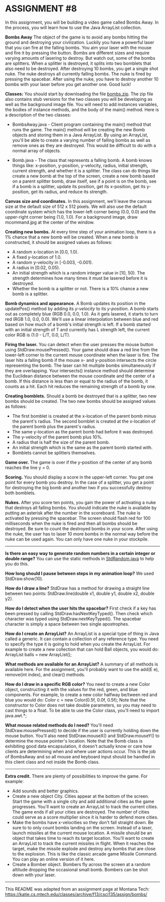 # ASSIGNMENT #8  

In this assignment, you will be building a video game called Bombs Away. In the process, you will learn how to use the Java ArrayList collection.	 

**Bombs Away**
The object of the game is to avoid any bombs hitting the ground and destroying your civilization. Luckily you have a powerful laser that you can fire at the falling bombs. You aim your laser with the mouse and fire it by pressing the button. Bombs are different sizes and require varying amounts of lasering to destroy. But watch out, some of the bombs are splitters. When a splitter is destroyed, it splits into two bomblets that also need to be destroyed. After destroying 10 bombs, you get a single shot nuke. The nuke destroys all currently falling bombs. The nuke is fired by pressing the spacebar. After using the nuke, you have to destroy another 10 bombs with your laser before you get another one. Good luck!  

**Classes:** You should start by downloading the file [bombs.zip](https://katie.cs.mtech.edu/classes/archive/f13/csci135/assign/bombs/bombs.zip). The zip file also contains stub versions for the two classes you will be developing as well as the background image file. You will need to add instances variables, the bodies of instance methods, and the body of the main() method. Here is a description of the two classes:  

* BombsAway.java - Client program containing the main() method that runs the game. The main() method will be creating the new Bomb objects and storing them in a Java ArrayList. By using an ArrayList, you'll be able to create a varying number of falling bombs as well as remove ones as they are destroyed. This would be difficult to do with a normal array of objects.  

* Bomb.java - The class that represents a falling bomb. A bomb knows things like: x-position, y-position, y-velocity, radius, initial strength, current strength, and whether it is a splitter. The class can do things like create a new bomb at the top of the screen, create a new bomb based on a parent splitter bomb, draw itself, see if a point is on the bomb, see if a bomb is a splitter, update its position, get its x-position, get its y-position, get its radius, and reduce its strength.  

**Canvas size and coordinates.** In this assignment, we'll leave the canvas size at the default size of 512 x 512 pixels. We will also use the default coordinate system which has the lower-left corner being (0.0, 0.0) and the upper-right corner being (1.0, 1.0). For a background image, draw mcommand.jpg at the center of the window.  

**Creating new bombs.** At every time step of your animation loop, there is a 1% chance that a new bomb will be created. When a new bomb is constructed, it should be assigned values as follows:  
* A random x-location in [0.0, 1.0).
* A fixed y-location of 1.0.
* A random y-velocity in [-0.003, -0.001).
* A radius in [0.02, 0.05).
* An initial strength which is a random integer value in [10, 50). The strength determines how many times it must be lasered before it is destroyed.
* Whether the bomb is a splitter or not. There is a 10% chance a new bomb is a splitter.  

**Bomb dynamics and appearance.** A Bomb updates its position in the updatePos() method by adding its *y-velocity* to its *y-position*. A bomb starts out as completely blue (RGB 0.0, 0.0, 1.0). As it gets lasered, it starts to turn red (RGB 1.0, 0.0, 0.0). We'll use a linear interpolation between blue and red based on how much of a bomb's initial strength is left. If a bomb started with an initial strength of T and currently has L strength left, the current color RGB is (1.0 - L/T, 0.0, L/T).  

**Firing the laser.** You can detect when the user presses the mouse button using StdDraw.mousePressed(). Your game should draw a red line from the lower-left corner to the current mouse coordinate when the laser is fire. The laser hits a falling bomb if the mouse x- and y-position intersects the circle representing the bomb. The laser can hit multiple bombs simultaneously if they are overlapping. Your intersects() instance method should determine the Euclidean distance between the mouse coordinate and the center of a bomb. If this distance is less than or equal to the radius of the bomb, it counts as a hit. Each hit reduces the remaining strength of a bomb by one.  

**Creating bomblets.** Should a bomb be destroyed that is a splitter, two new bombs should be created. The two new bombs should be assigned values as follows:  
* The first bomblet is created at the x-location of the parent bomb minus the parent's radius. The second bomblet is created at the x-location of the parent bomb plus the parent's radius.
* The same y-location as the parent bomb had before it was destroyed.
* The y-velocity of the parent bomb plus 10%.
* A radius that is half the size of the parent bomb.
* An initial strength which is the same as the parent bomb started with.
* Bomblets cannot be splitters themselves.  

**Game over.** The game is over if the y-position of the center of any bomb reaches the line y = 0.  

**Scoring.** You should display a score in the upper-left corner. You get one point for every bomb you destroy. In the case of a splitter, you get a point for destroying the big bomb and another two if you successfully destroy both bomblets.  

**Nukes.** After you score ten points, you gain the power of activating a nuke that destroys all falling bombs. You should indicate the nuke is available by putting an asterisk after the number in the scoreboard. The nuke is activated by pressing the spacebar. The screen should flash red for 100 milliseconds when the nuke is fired and then all bombs should be destroyed. Be sure to count the destroyed bombs in your score. After using the nuke, the user has to laser 10 more bombs in the normal way before the nuke can be used again. You can only have one nuke in your stockpile.  

---

**Is there an easy way to generate random numbers in a certain integer or double range?** You can use the static methods in [StdRandom.java](StdRandom.java) to help you do this.

**How long should I pause between steps in my animation loop?** We used StdDraw.show(10).  

**How do I draw a line?** StdDraw has a method for drawing a straight line between two points: StdDraw.line(double x1, double y1, double x2, double y2).  

**How do I detect when the user hits the spacebar?** First check if a key has been pressed by calling StdDraw.hasNextKeyTyped(). Then check which character was typed using StdDraw.nextKeyTyped(). The spacebar character is simply a space between two single apostrophes.  

**How do I create an ArrayList?** An ArrayList is a special type of thing in Java called a generic. It can contain a collection of any reference type. You need to specify the type it is going to hold when you create the ArrayList. For example to create a new collection that can hold Ball objects, you would do: ArrayList<Ball> balls = new ArrayList<Ball>();  

**What methods are available for an ArrayList?** A summary of all methods is available here. For the assignment, you'll probably want to use the add(E e), remove(int index), and clear() methods.  

**How do I draw in a specific RGB color?** You need to create a new Color object, constructing it with the values for the red, green, and blue components. For example, to create a new color halfway be/tween red and blue you would do: Color c = new Color(0.5f, 0.0f, 0.5f); Note that the constructor to Color does not take double parameters, so you may need to cast things to a float. To be able to use the Color class, you'll need to import java.awt.*;  

**What mouse related methods do I need?** You'll need StdDraw.mousePressed() to decide if the user is currently holding down the mouse button. You'll also need StdDraw.mouseX() and StdDraw.mouseY() to determine the mouse pointer's location. Note that the Bomb class is exhibiting good data encapsulation, it doesn't actually know or care how clients are determining when and where user actions occur. This is the job of BombsAway and so all mouse and keyboard input should be handled in this client class and not inside the Bomb class.  

---

**Extra credit.** There are plenty of possibilities to improve the game. For example:  
* Add sounds and better graphics.
* Create a new object City. Cities appear at the bottom of the screen. Start the game with a single city and add additional cities as the game progresses. You'll want to create an ArrayList to track the current cities. The game ends if all your cities are destroyed. The number of cities could serve as a score multiplier since it is harder to defend more cities.
* Make the bombs have x-velocities so they don't fall straight down. Be sure to to only count bombs landing on the screen.
Instead of a laser, launch missiles at the current mouse location. A missile should be an object that takes time to reach its target location. You'll want to create an ArrayList to track the current missiles in flight. When it reaches the target, make the missile explode and destroy any bombs that are close to the explosion. This is like the classic arcade game Missile Command. You can play an online version of it here.
* Create a Bomber object. Bombers fly across the screen at a random altitude dropping the occasional small bomb. Bombers can be shot down with your laser.

---

This README was adapted from an assignment page at Montana Tech: https://katie.cs.mtech.edu/classes/archive/f13/csci135/assign/bombs/
